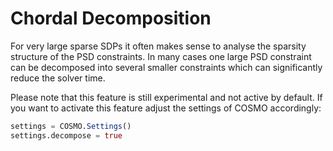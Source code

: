 # Chordal Decomposition

For very large sparse SDPs it often makes sense to analyse the sparsity structure of the PSD constraints. In many cases one large PSD constraint can be decomposed into several smaller constraints which can significantly reduce the solver time.

Please note that this feature is still experimental and not active by default. If you want to activate this feature adjust the settings of COSMO accordingly:

```julia
settings = COSMO.Settings()
settings.decompose = true
```